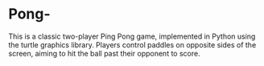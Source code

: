 # Pong-
This is a classic two-player Ping Pong game, implemented in Python using the turtle graphics library. Players control paddles on opposite sides of the screen, aiming to hit the ball past their opponent to score. 
